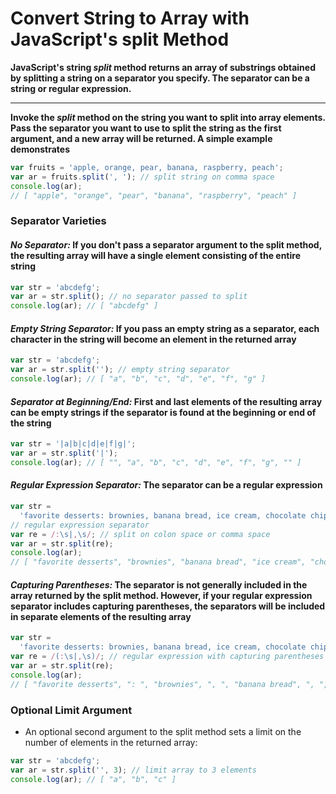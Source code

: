 # Convert String to Array with JavaScript's split Method

**JavaScript's string _split_ method returns an array of substrings obtained by splitting a string on a separator you specify. The separator can be a string or regular expression.**

---

**Invoke the _split_ method on the string you want to split into array elements. Pass the separator you want to use to split the string as the first argument, and a new array will be returned. A simple example demonstrates**

```javascript
var fruits = 'apple, orange, pear, banana, raspberry, peach';
var ar = fruits.split(', '); // split string on comma space
console.log(ar);
// [ "apple", "orange", "pear", "banana", "raspberry", "peach" ]
```

### Separator Varieties

#### _No Separator:_ If you don't pass a separator argument to the split method, the resulting array will have a single element consisting of the entire string

```javascript
var str = 'abcdefg';
var ar = str.split(); // no separator passed to split
console.log(ar); // [ "abcdefg" ]
```

#### _Empty String Separator:_ If you pass an empty string as a separator, each character in the string will become an element in the returned array

```javascript
var str = 'abcdefg';
var ar = str.split(''); // empty string separator
console.log(ar); // [ "a", "b", "c", "d", "e", "f", "g" ]
```

#### _Separator at Beginning/End:_ First and last elements of the resulting array can be empty strings if the separator is found at the beginning or end of the string

```javascript
var str = '|a|b|c|d|e|f|g|';
var ar = str.split('|');
console.log(ar); // [ "", "a", "b", "c", "d", "e", "f", "g", "" ]
```

#### _Regular Expression Separator:_ The separator can be a regular expression

```javascript
var str =
  'favorite desserts: brownies, banana bread, ice cream, chocolate chip cookies';
// regular expression separator
var re = /:\s|,\s/; // split on colon space or comma space
var ar = str.split(re);
console.log(ar);
// [ "favorite desserts", "brownies", "banana bread", "ice cream", "chocolate chip cookies" ]
```

#### _Capturing Parentheses:_ The separator is not generally included in the array returned by the split method. However, if your regular expression separator includes capturing parentheses, the separators will be included in separate elements of the resulting array

```javascript
var str =
  'favorite desserts: brownies, banana bread, ice cream, chocolate chip cookies';
var re = /(:\s|,\s)/; // regular expression with capturing parentheses
var ar = str.split(re);
console.log(ar);
// [ "favorite desserts", ": ", "brownies", ", ", "banana bread", ", ", "ice cream", ", ", "chocolate chip cookies" ]
```

### Optional Limit Argument

- An optional second argument to the split method sets a limit on the number of elements in the returned array:

```javascript
var str = 'abcdefg';
var ar = str.split('', 3); // limit array to 3 elements
console.log(ar); // [ "a", "b", "c" ]
```
